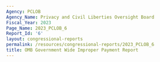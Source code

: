 ```yaml
---
Agency: PCLOB
Agency_Name: Privacy and Civil Liberties Oversight Board
Fiscal_Year: 2023
Page_Name: 2023_PCLOB_6
Report_Id: '6'
layout: congressional-reports
permalink: /resources/congressional-reports/2023_PCLOB_6
title: OMB Government Wide Improper Payment Report
---
```

